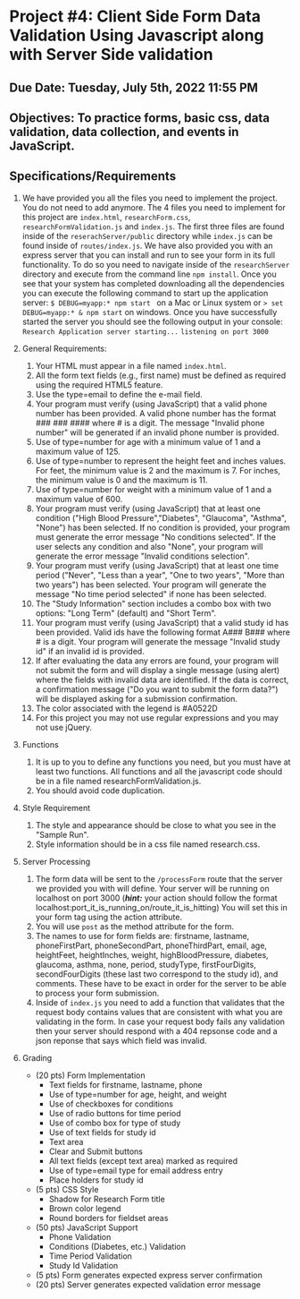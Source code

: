 # Project #4: Client Side Form Data Validation Using Javascript along with Server Side validation

## Due Date: Tuesday, July 5th, 2022 11:55 PM
## Objectives: To practice forms, basic css, data validation, data collection, and events in JavaScript.
## Specifications/Requirements
1. We have provided you all the files you need to implement the project. You do not need to add anymore. The 4 files you need to implement for this project are `index.html`, `researchForm.css`, `researchFormValidation.js` and `index.js`. The first three files are found inside of the `reserachServer/public` directory while `index.js` can be found inside of `routes/index.js`. We have also provided you with an express server that you can install and run to see your form in its full functionality. To do so you need to navigate inside of the `researchServer` directory and execute from the command line `npm install`. Once you see that your system has completed downloading all the dependencies you can execute the following command to start up the application server: `$ DEBUG=myapp:* npm start
` on a Mac or Linux system or `> set DEBUG=myapp:* & npm start` on windows. Once you have successfully started the server you should see the following output in your console:
`Research Application server starting...`
`listening on port 3000`

2. General Requirements:
  
    1. Your HTML must appear in a file named `index.html`.
    2. All the form text fields (e.g., first name) must be defined as required using the required HTML5 feature.
    3. Use the type=email to define the e-mail field.
    4. Your program must verify (using JavaScript) that a valid phone number has been provided. A valid phone number has the format ### ### #### where # is a digit. The message "Invalid phone number" will be generated if an invalid phone number is provided.
    5. Use of type=number for age with a minimum value of 1 and a maximum value of 125.
    6. Use of type=number to represent the height feet and inches values. For feet, the minimum value is 2 and the maximum is 7. For inches, the minimum value is 0 and the maximum is 11. 
    7. Use of type=number for weight with a minimum value of 1 and a maximum value of 600.
    8. Your program must verify (using JavaScript) that at least one condition ("High Blood Pressure","Diabetes", "Glaucoma", "Asthma", "None") has been selected. If no condition is provided, your program must generate the error message "No conditions selected". If the user selects any condition and also "None", your program will generate the error message "Invalid conditions selection".
    9. Your program must verify (using JavaScript) that at least one time period ("Never", "Less than a year", "One to two years", "More than two years") has been selected. Your program will generate the message "No time period selected" if none has been selected.
    10. The "Study Information" section includes a combo box with two options: "Long Term" (default) and "Short Term".
    11. Your program must verify (using JavaScript) that a valid study id has been provided. Valid ids have the following format A### B### where # is a digit. Your program will generate the message "Invalid study id" if an invalid id is provided.
    12. If after evaluating the data any errors are found, your program will not submit the form and will display a single message (using alert) where the fields with invalid data are identified. If the data is correct, a confirmation message ("Do you want to submit the form data?") will be displayed asking for a submission confirmation.
    13. The color associated with the legend is #A0522D
    14. For this project you may not use regular expressions and you may not use jQuery.
3. Functions
    1. It is up to you to define any functions you need, but you must have at least two functions. All functions and all the javascript code should be in a file named researchFormValidation.js.
    2. You should avoid code duplication.
4. Style Requirement
    1. The style and appearance should be close to what you see in the "Sample Run".
    2. Style information should be in a css file named research.css.
5. Server Processing
    1. The form data will be sent to the `/processForm` route that the server we provided you with will define. Your server will be running on localhost on port 3000 (***hint:*** your action should follow the format localhost:port_it_is_running_on/route_it_is_hitting) You will set this in your form tag using the action attribute.
    2. You will use `post` as the method attribute for the form.
    3. The names to use for form fields are: firstname, lastname, phoneFirstPart, phoneSecondPart, phoneThirdPart, email, age, heightFeet, heightInches, weight, highBloodPressure, diabetes, glaucoma, asthma, none, period, studyType, firstFourDigits, secondFourDigits (these last two correspond to the study id), and comments. These have to be exact in order for the server to be able to process your form submission.
    4. Inside of `index.js` you need to add a function that validates that the request body contains values that are consistent with what you are validating in the form. In case your request body fails any validation then your server should respond with a 404 repsonse code and a json reponse that says which field was invalid.
6. Grading
    * (20 pts) Form Implementation
        - Text fields for firstname, lastname, phone
        - Use of type=number for age, height, and weight
        - Use of checkboxes for conditions
        - Use of radio buttons for time period
        - Use of combo box for type of study
        - Use of text fields for study id
        - Text area
        - Clear and Submit buttons
        - All text fields (except text area) marked as required
        - Use of type=email type for email address entry
        - Place holders for study id
    * (5 pts) CSS Style
        - Shadow for Research Form title
        - Brown color legend
        - Round borders for fieldset areas
    * (50 pts) JavaScript Support
        - Phone Validation
        - Conditions (Diabetes, etc.) Validation
        - Time Period Validation
        - Study Id Validation
    * (5 pts) Form generates expected express server confirmation  
    * (20 pts) Server generates expected validation error message
